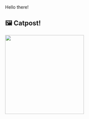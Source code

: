 Hello there!



## 🖼️ Catpost!

<sub>
    <img src="https://cdn2.thecatapi.com/images/b0k.jpg" height="256">
</sub>

